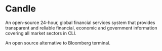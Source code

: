 # Candle
An open-source 24-hour, global financial services system that provides transparent and reliable financial, economic and government information covering all market sectors in CLI.

An open source alternative to Bloomberg terminal.
